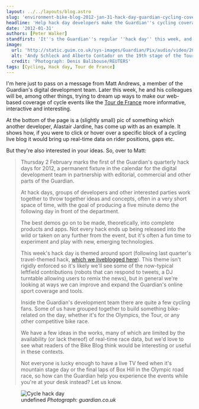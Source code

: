 ```yaml
---
layout: ../../layouts/blog.astro
slug: 'environment-bike-blog-2012-jan-31-hack-day-guardian-cycling-coverage'
headline: 'Help hack day developers make the Guardian''s cycling coverage better'
date: '2012-01-31'
authors: [Peter Walker]
standfirst: 'It''s the Guardian''s regular ''hack day'' this week, and some cycling-mad digital developers want to pick your brains'
image:
  url: 'http://static.guim.co.uk/sys-images/Guardian/Pix/audio/video/2011/7/22/1311356410648/Andy-Schleck-and-Alberto--010.jpg'
  alt: 'Andy Schleck and Alberto Contador on the 19th stage of the Tour de France 2011'
  credit: 'Photograph: Denis Balibouse/REUTERS'
tags: [Cycling, Hack day, Tour de France]
---
```


I'm here just to pass on a message from Matt Andrews, a member of the Guardian's digital development team. Later this week, he and his colleagues will be, among other things, trying to dream up ways to make our web-based coverage of cycle events like the [Tour de France](https://www.theguardian.com/sport/tourdefrance) more informative, interactive and interesting.

At the bottom of the page is a (slightly small) pic of something which another developer, Alastair Jardine, has come up with as an example. It shows how, if you were to click or hover over a specific block of a cycling live blog it would bring up real-time data on rider positions, gaps etc.

But they're also interested in your ideas. So, over to Matt:

> Thursday 2 February marks the first of the Guardian's quarterly hack days for 2012, a permanent fixture in the calendar for the digital development team in partnership with editorial, commercial and other parts of the Guardian.
> 
> At hack days, groups of developers and other interested parties work together to throw together ideas and concepts, often in a very short space of time, with the goal of producing a five minute demo the following day in front of the department.
> 
> The best demos go on to be made, theoretically, into complete products and apps. Not every hack ends up being released into the wild or taken on any further from the event, but it's often a fun time to experiment and play with new, emerging technologies.
> 
> This week's hack day is themed around sport (following last quarter's travel-themed hack, [which we liveblogged here](http://www.guardian.co.uk/info/developer-blog/2011/oct/20/guardian-hack-day-one)). This theme isn't rigidly enforced so it's likely we'll see some of the now-typical leftfield contributions (robots that can respond to tweets, a DJ turntable allowing users to remix the news), but in general we're looking at ways we can improve and expand the Guardian's online sport coverage and tools.
> 
> Inside the Guardian's development team there are quite a few cycling fans. Some of us have grouped together to build something bike-related on the day, whether it's for the Olympics, the Tour, or any other competitive bike race.
> 
> We have a few ideas in the works, many of which are limited by the availability (or lack thereof) of real-time race data, but we'd love to see what readers of the Bike Blog think would be interesting or useful in these contexts.
> 
> Not everyone is lucky enough to have a live TV feed when it's mountain stage day or the final laps of Box Hill in the Olympic road race, so how can the Guardian help you experience the events while you're at your desk instead? Let us know.


   <figure>
   <img alt="Cycle hack day" src="https://i.guim.co.uk/img/static/sys-images/Guardian/Pix/pictures/2012/1/31/1328013584265/hackday.jpg?width=620&quality=45&auto=format&fit=max&dpr=2&s=cece2fe4e86409962f84c723a44cce96" loading="lazy" />
   <figcaption>
     undefined
    <i>Photograph: guardian.co.uk</i>
    </figcaption>
    </figure>
